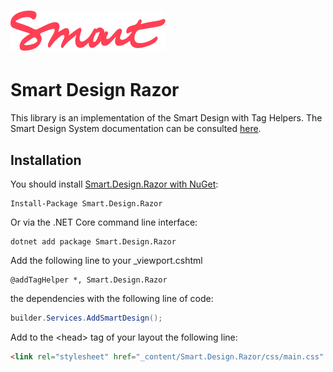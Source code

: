 # ![SmartDesign](art/Smart.logo.svg)

# Smart Design Razor
This library is an implementation of the Smart Design with Tag Helpers.
The Smart Design System documentation can be consulted [here](https://design.smart.coop).
## Installation
You should install [Smart.Design.Razor with NuGet](https://www.nuget.org/packages/Smart.Design.Razor):
    
    Install-Package Smart.Design.Razor
Or via the .NET Core command line interface:
    
    dotnet add package Smart.Design.Razor
Add the following line to your _viewport.cshtml

    @addTagHelper *, Smart.Design.Razor

 the dependencies with the following line of code:
```csharp
builder.Services.AddSmartDesign();
```

Add to the &lt;head> tag of your layout the following line:
```html
<link rel="stylesheet" href="_content/Smart.Design.Razor/css/main.css" />
```